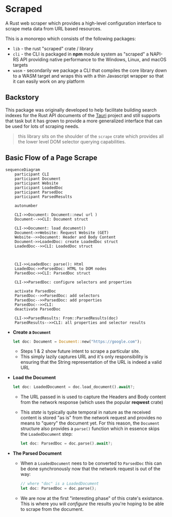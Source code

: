 # Scraped

A Rust web scraper which provides a high-level configuration interface to scrape meta data from URL based resources.

This is a monorepo which consists of the following packages:

- `lib` - the rust "scraped" crate / library
- `cli` - the CLI is packaged in **npm** module system as "scraped" a NAPI-RS API providing native performance to the Windows, Linux, and macOS targets
- `wasm` - secondarily we package a CLI that compiles the core library down to a WASM target and wraps this with a thin Javascript wrapper so that it can easily work on any platform

## Backstory

This package was originally developed to help facilitate building search indexes for the Rust API documents of the [Tauri](https://tauri.studio) project and still supports that task but it has grown to provide a more generalized interface that can be used for lots of scraping needs.

> this library sits on the shoulder of the `scrape` crate which provides all the lower level DOM selector querying capabilities.


## Basic Flow of a Page Scrape

```mermaid
sequenceDiagram
    participant CLI
    participant Document
    participant Website
    participant LoadedDoc
    participant ParsedDoc
    participant ParsedResults

    autonumber

    CLI->>Document: Document::new( url )
    Document-->>CLI: Document struct

    CLI->>Document: load_document()
    Document->>Website: Request Website (GET)
    Website-->>Document: Header and Body Content
    Document->>LoadedDoc: create LoadedDoc struct
    LoadedDoc-->>CLI: LoadedDoc struct



    CLI->>LoadedDoc: parse(): Html
    LoadedDoc->>ParsedDoc: HTML to DOM nodes
    ParsedDoc->>CLI: ParsedDoc struct

    CLI->>ParsedDoc: configure selectors and properties

    activate ParsedDoc
    ParsedDoc-->>ParsedDoc: add selectors
    ParsedDoc-->>ParsedDoc: add properties
    ParsedDoc-->>CLI: 
    deactivate ParsedDoc

    CLI->>ParsedResults: From::ParsedResults(doc)
    ParsedResults-->>CLI: all properties and selector results
```

- **Create a `Document`**
    ```rust
    let doc: Document = Document::new("https://google.com");
    ```
    - Steps 1 & 2 show future intent to scrape a particular site. 
    - This simply lazily captures URL and it's only responsibility is ensuring that the String representation of the URL is indeed a valid URL
- **Load the Document**

    ```rust
    let doc: LoadedDocument = doc.load_document().await?;
    ```

    - The URL passed in is used to capture the Headers and Body content from the network response (which uses the popular **reqwest** crate)
    - This _state_ is typically quite temporal in nature as the received content is stored "as is" from the network request and provides no means to "query" the document yet. For this reason, the `Document` structure also provides a `parse()` function which in essence skips the `LoadedDocument` step:

        ```rust
        let doc: ParsedDoc = doc.parse().await?;
        ```

- **The Parsed Document**
  
    - When a `LoadedDocument` nees to be converted to `ParsedDoc` this can be done synchronously now that the network request is out of the way:

      ```rust
      // where "doc" is a LoadedDocument
      let doc: ParsedDoc = doc.parse();
      ```

    - We are now at the first "interesting phase" of this crate's existance. This is where you will _configure_ the results you're hoping to be able to scrape from the document.

